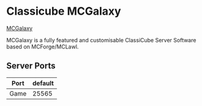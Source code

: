 # Classicube MCGalaxy

[MCGalaxy](https://github.com/UnknownShadow200/MCGalaxy)

MCGalaxy is a fully featured and customisable ClassiCube Server Software based on MCForge/MCLawl.

## Server Ports

| Port    | default |
|---------|---------|
| Game    | 25565   |
